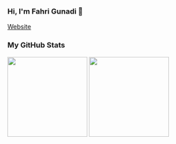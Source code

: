 ### Hi, I'm Fahri Gunadi 👋


[Website](//fahrigunadi.dev)

### My GitHub Stats

<p>
  <img height="180em" src="https://github-readme-stats.vercel.app/api?username=FahriGunadi&show_icons=true&hide_border=true&count_private=true&include_all_commits=true" />
  <img height="180em" src="https://github-readme-stats.vercel.app/api/top-langs/?username=FahriGunadi&show_icons=true&hide_border=true&layout=compact&langs_count=8"/>
</p>
